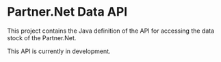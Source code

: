 # Partner.Net Data API

This project contains the Java definition of the API for accessing the data stock of the Partner.Net.

This API is currently in development.